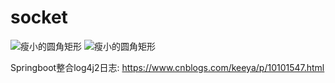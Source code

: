 # socket
![瘦小的圆角矩形](https://img.shields.io/badge/netty-4.1.13.Final-brightgreen.svg?style=plastic)
![瘦小的圆角矩形](https://img.shields.io/badge/springboot-1.5.2.RELEASE-brightgreen.svg?style=plastic)

Springboot整合log4j2日志:   https://www.cnblogs.com/keeya/p/10101547.html

